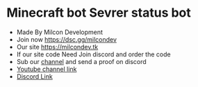 # Minecraft bot Sevrer status bot

* Made By Milcon Development
* Join now https://dsc.gg/milcondev
* Our site https://milcondev.tk
* If our site code Need Join discord and order the code
* Sub our [channel](https://www.youtube.com/channel/UCloUPEzgxk8-a7hM3CntFAw) and send a proof on discord
* [Youtube channel link](https://www.youtube.com/channel/UCloUPEzgxk8-a7hM3CntFAw)
* [Discord Link](https://dsc.gg/milcondev)
